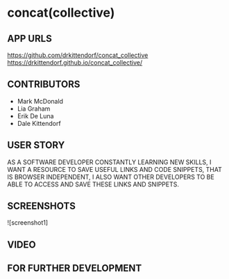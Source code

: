 # concat(collective)

## APP URLS
https://github.com/drkittendorf/concat_collective <br>
https://drkittendorf.github.io/concat_collective/


## CONTRIBUTORS
* Mark McDonald
* Lia Graham
* Erik De Luna
* Dale Kittendorf

## USER STORY
  AS A SOFTWARE DEVELOPER CONSTANTLY LEARNING NEW SKILLS, 
  I WANT A RESOURCE TO SAVE USEFUL LINKS AND CODE SNIPPETS, THAT IS BROWSER INDEPENDENT,
  I ALSO WANT OTHER DEVELOPERS TO BE ABLE TO ACCESS AND SAVE THESE LINKS AND SNIPPETS.

## SCREENSHOTS
  ![screenshot1] 

## VIDEO

## FOR FURTHER DEVELOPMENT


